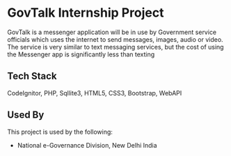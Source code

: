 
# GovTalk Internship Project

GovTalk is a messenger application will be in use by Government service officials which uses the internet to send messages, images, audio or
video. The service is very similar to text messaging services, but the cost of using the Messenger app is significantly less than texting




## Tech Stack

CodeIgnitor, PHP, Sqllite3, HTML5, CSS3, Bootstrap, WebAPI
  
## Used By

This project is used by the following:

- National e-Governance Division, New Delhi India
  
